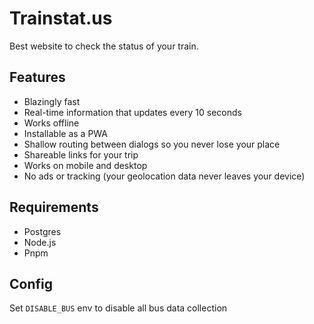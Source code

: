 # Trainstat.us

Best website to check the status of your train.

## Features

- Blazingly fast
- Real-time information that updates every 10 seconds
- Works offline
- Installable as a PWA
- Shallow routing between dialogs so you never lose your place
- Shareable links for your trip
- Works on mobile and desktop
- No ads or tracking (your geolocation data never leaves your device)

## Requirements

- Postgres
- Node.js
- Pnpm

## Config

Set `DISABLE_BUS` env to disable all bus data collection

